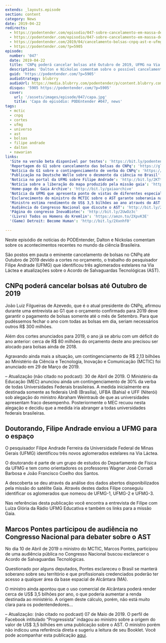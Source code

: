 ```yaml
---
extends: _layouts.episode
section: content
category: News
date: 2019-04-22
redirects:
  - https://podentender.com/episodio/047-sobre-cancelamento-em-massa-de-bolsas-do-cnpq-ufmg-na-via-lactea-e-ast
  - https://podentender.com/episodio/047-sobre-cancelamento-em-massa-de-bolsas-do-cnpq-ufmg-na-via-lactea-e-ast/
  - https://podentender.com/2019/04/cancelamento-bolsas-cnpq-ast-e-ufmg-via-lactea-e-ast.html
  - https://podentender.com/?p=5905
episode:
  number: '047'
  date: 2019-04-22
  title: 'CNPq poderá cancelar bolsas até Outubro de 2019, UFMG na Via Láctea e Acordo de Salvaguardas Tecnológicas'
  description: 'Dalton e Níckolas comentam sobre o possível cancelamento das bolsas do CNPq até Outubro de 2019 devido a cortes no orçamento. Também falamos sobre a descoberta de aglomerados na Via Láctea pelo pesquisador Filipe Andrade da UFMG e acompanhamos a audiência pública no Congresso Nacional sobre o Acordo de Salvaguardas Tecnológicas (AST).'
  guid: 'https://podentender.com/?p=5905'
  audioStrategy: blubrry
  audioUrl: https://media.blubrry.com/podentender/p/content.blubrry.com/podentender/PODEntender_47.mp3
  disqus: '5905 https://podentender.com/?p=5905'
  cover:
    url: '/assets/images/episode/047/capa.jpg'
    title: 'Capa do episódio: PODEntender #047, news'
tags:
  - mctic
  - cnpq
  - cortes
  - ufmg
  - universo
  - ast
  - bolsas
  - filipe andrade
  - dalton
  - nawarian
links:
  'Site na versão beta disponível par testes': 'https://bit.ly/podentenderbeta'
  'Reportagem do G1 sobre cancelamento das bolsas do CNPq': 'https://glo.bo/2UNTnpF'
  'Notícia do G1 sobre o contingenciamento de verba do CNPq': 'https://glo.bo/2IJL0o1'
  'Publicação na Deutsche Welle sobre o desmonte da ciência no Brasil': 'http://bit.ly/2GzDeLX'
  'Notícia no portal da UFMG sobre Filipe Andrade': 'http://bit.ly/2KTtmAY'
  'Notícia sobre a liberação do mapa produzido pela missão gaia': 'http://bit.ly/2Gw0vNM'
  'Home-page do Gaia Archive': 'http://bit.ly/gaiaarchive'
  'Notícia da UFMG que apresenta ponto de vistas de diferentes especialistas sobre o AST': 'http://bit.ly/2VTuEgo'
  'Esclarecimento do ministro do MCTIC sobre o AST garante soberania nacional': 'http://bit.ly/2ULcH73'
  'Ministro estima rendimento de US$ 3,5 bilhões ao ano através do AST': 'http://bit.ly/2PltyaB'
  'Audiência do Congresso Nacional que discute o AST': 'http://bit.ly/2ZrcsN1'
  'Página do congresso InovaBiotec': 'http://bit.ly/2UwOz3c'
  '(Livro) Todos os Homens do Kremlin': 'https://amzn.to/2XpvK3E'
  '(Game) Detroit: Become Human': 'http://bit.ly/2Xxnhf0'
  
---
```


Neste episódio de notícias do PODEntender, Dalton e Níckolas comentam sobre os acontecimentos recentes no mundo da
ciência Brasileira.

São postos em pauta o eminente cancelamento de bolsas no CNPq até Outubro de 2019 devido a cortes no orçamento, o
trabalho do pesquisador Filipe Andrade (UFMG) que identificou três aglomerados estelares na Via Láctea e atualizações
sobre o Acordo de Salvaguardas Tecnológicas (AST).

## CNPq poderá cancelar bolsas até Outubro de 2019

João Luiz Filgueiras de Azevedo, que é o atual presidente do CNPq, afirmou durante uma entrevista ao G1 que o orçamento
confirmado para 2019 deve garantir o pagamento de bolsas somente até o mês de Setembro. Para que pudéssemos fechar o ano
com todas as bolsas em dia, seriam necessários outros R$ 300 milhões.

Além dos cortes anunciados para 2019, o ano já se abriu com um déficit do ano anterior: cerca de R$ 80 milhões do
orçamento deste ano precisou ser alocado para bolsas ainda de 2018.

Agravando ainda mais a situação, um contingenciamento de R$ 2,13 bilhões ao Ministério da Ciência e Tecnologia, Inovação
e Comunicação (MCTIC) foi anunciado em 29 de Março de 2019.

– Atualização (não citado no podcast): 30 de Abril de 2019. O Ministério da Educação (MEC) anunciou ainda um
contingenciamento de 30% da verba de todas Universidades Federais brasileiras. A medida inicialmente era destinada
somente as federais UnB (Brasília), UFBA (Bahia) e UFF (Niterói) sob alegação do ministro Abraham Weintraub de que as
universidades apresentam fraco desempenho. Posteriormente o MEC recuou nesta alegação e decidiu que a medida iria
abranger a todas universidades federais brasileiras.

## Doutorando, Filipe Andrade enviou a UFMG para o espaço

O pesquisador Filipe Andrade Ferreira da Universidade Federal de Minas Gerais (UFMG) identificou três novos aglomerados
estelares na Via Láctea.

O doutorando é parte de um grupo de estudos do Departamento de Física da UFMG e tem como orientadores os professores
Wagner José Corradi Barbosa e João Francisco Coelho dos Santos.

A descoberta se deu através da análise dos dados abertos disponibilizados pela missão do satélite Gaia. Através destes
dados Filipe conseguiu identificar os aglomerados que nomeou de UFMG-1, UFMG-2 e UFMG-3.

Nas referências desta publicação você encontra a entrevista de Filipe com Luíza Glória da Rádio UFMG Educativa e também
os links para a missão Gaia.

## Marcos Pontes participou de audiência no Congresso Nacional para debater sobre o AST

No dia 10 de Abril de 2019 o ministro do MCTIC, Marcos Pontes, participou de uma audiência pública no Congresso Nacional
buscou esclarecer o Acordo de Salvaguardas Tecnológicas.

Questionado por alguns deputados, Pontes esclareceu o Brasil se manterá soberano sobre seu território e que
profissionais credenciados poderão ter acesso a qualquer área da base espacial de Alcântara (MA).

O ministro ainda apontou que o uso comercial de Alcântara poderá render cerca de US$ 3,5 bilhões por ano, o que poderia
aumentar a renda destinada ao ministério. A origem deste cálculo, porém, não está muito clara para os podentendedores...

– Atualização: (não citado no podcast) 07 de Maio de 2019. O perfil de Facebook intitulado “Progressista” indagou ao
ministro sobre a origem do valor de US$ 3,5 bilhões em uma publicação sobre o AST. O ministro porém não indicou uma
referência direta e sugeriu a leitura de seu Booklet. Você pode acompanhar esta publicação [aqui](https://www.facebook.com/astronauta.marcospontes/photos/a.541771605853977/2348545145176605/?type=3&comment_id=2348595568504896&comment_tracking=%7B%22tn%22%3A%22R%22%7D).
